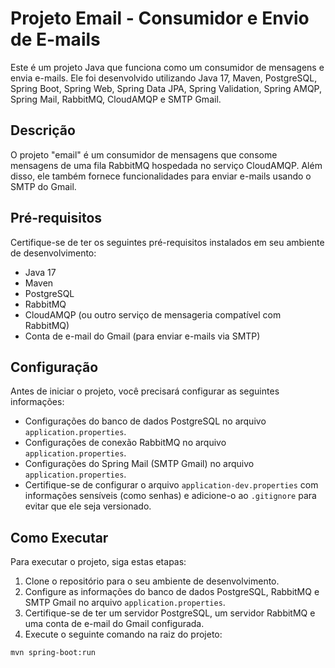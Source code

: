 # Projeto Email - Consumidor e Envio de E-mails

Este é um projeto Java que funciona como um consumidor de mensagens e envia e-mails. Ele foi desenvolvido utilizando Java 17, Maven, PostgreSQL, Spring Boot, Spring Web, Spring Data JPA, Spring Validation, Spring AMQP, Spring Mail, RabbitMQ, CloudAMQP e SMTP Gmail.

## Descrição

O projeto "email" é um consumidor de mensagens que consome mensagens de uma fila RabbitMQ hospedada no serviço CloudAMQP. Além disso, ele também fornece funcionalidades para enviar e-mails usando o SMTP do Gmail.

## Pré-requisitos

Certifique-se de ter os seguintes pré-requisitos instalados em seu ambiente de desenvolvimento:

- Java 17
- Maven
- PostgreSQL
- RabbitMQ
- CloudAMQP (ou outro serviço de mensageria compatível com RabbitMQ)
- Conta de e-mail do Gmail (para enviar e-mails via SMTP)

## Configuração

Antes de iniciar o projeto, você precisará configurar as seguintes informações:

- Configurações do banco de dados PostgreSQL no arquivo `application.properties`.
- Configurações de conexão RabbitMQ no arquivo `application.properties`.
- Configurações do Spring Mail (SMTP Gmail) no arquivo `application.properties`.
- Certifique-se de configurar o arquivo `application-dev.properties` com informações sensíveis (como senhas) e adicione-o ao `.gitignore` para evitar que ele seja versionado.

## Como Executar

Para executar o projeto, siga estas etapas:

1. Clone o repositório para o seu ambiente de desenvolvimento.
2. Configure as informações do banco de dados PostgreSQL, RabbitMQ e SMTP Gmail no arquivo `application.properties`.
3. Certifique-se de ter um servidor PostgreSQL, um servidor RabbitMQ e uma conta de e-mail do Gmail configurada.
4. Execute o seguinte comando na raiz do projeto:

```bash
mvn spring-boot:run
